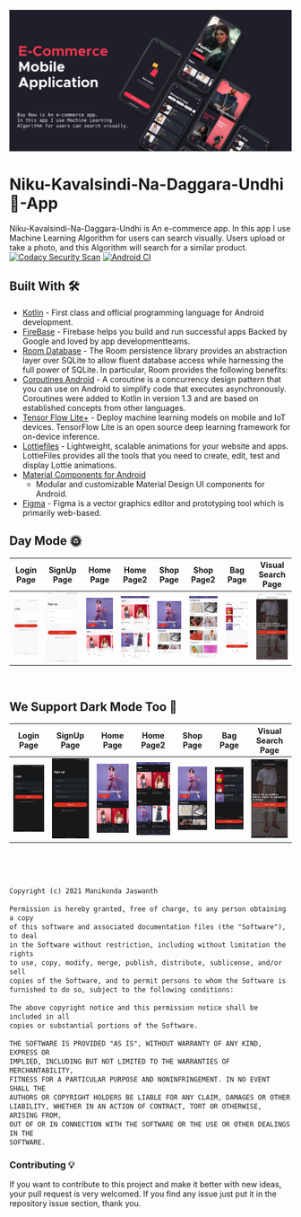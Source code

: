 ![GitHub Cards Preview](https://github.com/JahidHasanCO/BuyNow-App/blob/master/ART/cover.png)

# Niku-Kavalsindi-Na-Daggara-Undhi🔖-App
Niku-Kavalsindi-Na-Daggara-Undhi is An e-commerce app. In this app I use Machine Learning Algorithm for users can search visually. Users upload or take a photo, and this Algorithm will search for a similar product.
[![Codacy Security Scan](https://github.com/JahidHasanCO/BuyNow-App/actions/workflows/codacy-analysis.yml/badge.svg?branch=master)](https://github.com/JahidHasanCO/BuyNow-App/actions/workflows/codacy-analysis.yml) [![Android CI](https://github.com/JahidHasanCO/BuyNow.-The-E-commerce-App/actions/workflows/android.yml/badge.svg?branch=master)](https://github.com/JahidHasanCO/BuyNow.-The-E-commerce-App/actions/workflows/android.yml)

## Built With 🛠

- [Kotlin](https://kotlinlang.org/) - First class and official programming language for Android
  development.
- [FireBase](https://firebase.google.com/) - Firebase helps you build and run successful apps Backed by Google and loved by    app developmentteams.
- [Room Database](https://developer.android.com/training/data-storage/room) - The Room persistence library provides an abstraction layer over SQLite to allow fluent database access while harnessing the full power of SQLite. In particular, Room provides the following benefits:
- [Coroutines Android](https://developer.android.com/kotlin/coroutines) - A coroutine is a concurrency design pattern that you can use on Android to simplify code that executes asynchronously. Coroutines were added to Kotlin in version 1.3 and are based on established concepts from other languages.
- [Tensor Flow Lite+](https://www.tensorflow.org/lite) - Deploy machine learning models on mobile and IoT devices. TensorFlow Lite is an open     source deep learning framework for on-device inference.
- [Lottiefiles](https://lottiefiles.com/) - Lightweight, scalable animations for your website and apps. LottieFiles provides all the tools that you need to create, edit, test and display Lottie animations.
- [Material Components for Android](https://github.com/material-components/material-components-android)
  - Modular and customizable Material Design UI components for Android.
- [Figma](https://figma.com/) - Figma is a vector graphics editor and prototyping tool which is
  primarily web-based.


## Day Mode 🌞
Login Page | SignUp Page | Home Page | Home Page2 | Shop Page | Shop Page2 | Bag Page | Visual Search Page
--- | --- | --- |--- |--- |--- |--- |---  
![](https://github.com/JahidHasanCO/BuyNow-App/blob/master/ART/Login_activity.png) | ![](https://github.com/JahidHasanCO/BuyNow-App/blob/master/ART/SignUp_activity.png) | ![](https://github.com/JahidHasanCO/BuyNow-App/blob/master/ART/Home_activity.png) | ![](https://github.com/JahidHasanCO/BuyNow-App/blob/master/ART/Home_activity2.png) | ![](https://github.com/JahidHasanCO/BuyNow-App/blob/master/ART/Shop.png) | ![](https://github.com/JahidHasanCO/BuyNow-App/blob/master/ART/Shop2.png) | ![](https://github.com/JahidHasanCO/BuyNow-App/blob/master/ART/Bag_activity.png) | ![](https://github.com/JahidHasanCO/BuyNow-App/blob/master/ART/Visual_search_activity.png) 

<br />

## We Support Dark Mode Too 🌚
Login Page | SignUp Page | Home Page | Home Page2 | Shop Page | Bag Page | Visual Search Page
--- | --- | --- |--- |--- |--- |--- 
![](https://github.com/JahidHasanCO/BuyNow-App/blob/master/ART/Login_activity_dark.png) | ![](https://github.com/JahidHasanCO/BuyNow-App/blob/master/ART/SignUp_activity_dark.png) | ![](https://github.com/JahidHasanCO/BuyNow-App/blob/master/ART/Home_activity_dark.png) | ![](https://github.com/JahidHasanCO/BuyNow-App/blob/master/ART/Home_activity2_dark.png) | ![](https://github.com/JahidHasanCO/BuyNow-App/blob/master/ART/Shop_dark.png) |  ![](https://github.com/JahidHasanCO/BuyNow-App/blob/master/ART/Bag_activity_dark.png) | ![](https://github.com/JahidHasanCO/BuyNow-App/blob/master/ART/Visual_search_activity_dark.png) 

<br />

```


Copyright (c) 2021 Manikonda Jaswanth

Permission is hereby granted, free of charge, to any person obtaining a copy
of this software and associated documentation files (the "Software"), to deal
in the Software without restriction, including without limitation the rights
to use, copy, modify, merge, publish, distribute, sublicense, and/or sell
copies of the Software, and to permit persons to whom the Software is
furnished to do so, subject to the following conditions:

The above copyright notice and this permission notice shall be included in all
copies or substantial portions of the Software.

THE SOFTWARE IS PROVIDED "AS IS", WITHOUT WARRANTY OF ANY KIND, EXPRESS OR
IMPLIED, INCLUDING BUT NOT LIMITED TO THE WARRANTIES OF MERCHANTABILITY,
FITNESS FOR A PARTICULAR PURPOSE AND NONINFRINGEMENT. IN NO EVENT SHALL THE
AUTHORS OR COPYRIGHT HOLDERS BE LIABLE FOR ANY CLAIM, DAMAGES OR OTHER
LIABILITY, WHETHER IN AN ACTION OF CONTRACT, TORT OR OTHERWISE, ARISING FROM,
OUT OF OR IN CONNECTION WITH THE SOFTWARE OR THE USE OR OTHER DEALINGS IN THE
SOFTWARE.
```

### Contributing 💡
If you want to contribute to this project and make it better with new ideas, your pull request is very welcomed.
If you find any issue just put it in the repository issue section, thank you.

